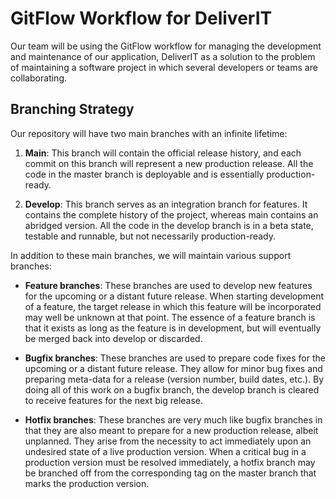 
# GitFlow Workflow for DeliverIT

Our team will be using the GitFlow workflow for managing the development and maintenance of our application, DeliverIT as a solution to the problem of maintaining a software project in which several developers or teams are collaborating.

## Branching Strategy

Our repository will have two main branches with an infinite lifetime:

1. **Main**: This branch will contain the official release history, and each commit on this branch will represent a new production release. All the code in the master branch is deployable and is essentially production-ready.

2. **Develop**: This branch serves as an integration branch for features. It contains the complete history of the project, whereas main contains an abridged version. All the code in the develop branch is in a beta state, testable and runnable, but not necessarily production-ready.

In addition to these main branches, we will maintain various support branches:

- **Feature branches**: These branches are used to develop new features for the upcoming or a distant future release. When starting development of a feature, the target release in which this feature will be incorporated may well be unknown at that point. The essence of a feature branch is that it exists as long as the feature is in development, but will eventually be merged back into develop or discarded.

- **Bugfix branches**: These branches are used to prepare code fixes for the upcoming or a distant future release. They allow for minor bug fixes and preparing meta-data for a release (version number, build dates, etc.). By doing all of this work on a bugfix branch, the develop branch is cleared to receive features for the next big release.

- **Hotfix branches**: These branches are very much like bugfix branches in that they are also meant to prepare for a new production release, albeit unplanned. They arise from the necessity to act immediately upon an undesired state of a live production version. When a critical bug in a production version must be resolved immediately, a hotfix branch may be branched off from the corresponding tag on the master branch that marks the production version.

